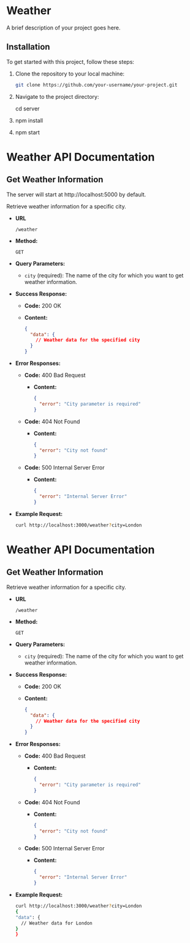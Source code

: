 # Weather

A brief description of your project goes here.

## Installation

To get started with this project, follow these steps:

1. Clone the repository to your local machine:

   ```bash
   git clone https://github.com/your-username/your-project.git

   ```

2. Navigate to the project directory:

   cd server

3. npm install

4. npm start





# Weather API Documentation

## Get Weather Information

The server will start at http://localhost:5000 by default.

Retrieve weather information for a specific city.

- **URL**

  `/weather`

- **Method:**

  `GET`

- **Query Parameters:**

  - `city` (required): The name of the city for which you want to get weather information.

- **Success Response:**

  - **Code:** 200 OK
  - **Content:**

    ```json
    {
      "data": {
        // Weather data for the specified city
      }
    }
    ```

- **Error Responses:**

  - **Code:** 400 Bad Request

    - **Content:**

      ```json
      {
        "error": "City parameter is required"
      }
      ```

  - **Code:** 404 Not Found

    - **Content:**

      ```json
      {
        "error": "City not found"
      }
      ```

  - **Code:** 500 Internal Server Error

    - **Content:**

      ```json
      {
        "error": "Internal Server Error"
      }
      ```

- **Example Request:**

  ```bash
  curl http://localhost:3000/weather?city=London
  ```

# Weather API Documentation

## Get Weather Information

Retrieve weather information for a specific city.

- **URL**

  `/weather`

- **Method:**

  `GET`

- **Query Parameters:**

  - `city` (required): The name of the city for which you want to get weather information.

- **Success Response:**

  - **Code:** 200 OK
  - **Content:**

    ```json
    {
      "data": {
        // Weather data for the specified city
      }
    }
    ```

- **Error Responses:**

  - **Code:** 400 Bad Request

    - **Content:**

      ```json
      {
        "error": "City parameter is required"
      }
      ```

  - **Code:** 404 Not Found

    - **Content:**

      ```json
      {
        "error": "City not found"
      }
      ```

  - **Code:** 500 Internal Server Error

    - **Content:**

      ```json
      {
        "error": "Internal Server Error"
      }
      ```

- **Example Request:**

  ```bash
  curl http://localhost:3000/weather?city=London
  {
  "data": {
    // Weather data for London
  }
  }
  ```
